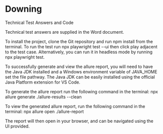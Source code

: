 # Downing
Technical Test Answers and Code

Technical test answers are supplied in the Word document.

To install the project, clone the Git repository and run npm install from the terminal.
To run the test run npx playwright test --ui then click play adjacent to the test case.
Alternatively, you can run it in headless mode by running npx playwright test.

To successfully generate and view the allure report, you will need to have the Java JDK installed and a Windows environment variable of JAVA_HOME set the file pathway.
The Java JDK can be easily installed using the official Java Platform extension for VS Code.

To generate the allure report run the following command in the terminal:
npx allure generate ./allure-results --clean

To view the generated allure report, run the following command in the terminal:
npx allure open ./allure-report

The report will then open in your browser, and can be navigated using the UI provided.
